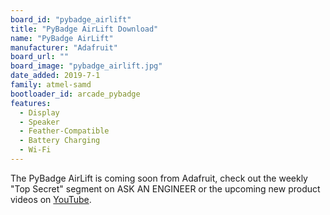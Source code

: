 ```yaml
---
board_id: "pybadge_airlift"
title: "PyBadge AirLift Download"
name: "PyBadge AirLift"
manufacturer: "Adafruit"
board_url: ""
board_image: "pybadge_airlift.jpg"
date_added: 2019-7-1
family: atmel-samd
bootloader_id: arcade_pybadge
features:
  - Display
  - Speaker
  - Feather-Compatible
  - Battery Charging
  - Wi-Fi
---
```


The PyBadge AirLift is coming soon from Adafruit, check out the weekly "Top Secret" segment on ASK AN ENGINEER or the upcoming new product videos on [YouTube](https://www.youtube.com/adafruit).

